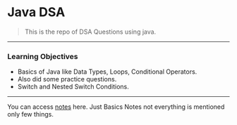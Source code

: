 # Java DSA

> This is the repo of DSA Questions using java.

---

### Learning Objectives

- Basics of Java like Data Types, Loops, Conditional Operators.
- Also did some practice questions.
- Switch and Nested Switch Conditions.

---

You can access [notes](https://lapis-loaf-3c1.notion.site/Java-DSA-Notes-1c20991dce8f80d9a452d5207d05a741) here. Just Basics Notes not everything is mentioned only few things.
